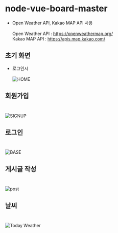 # node-vue-board-master
- Open Weather API, Kakao MAP API 사용 <br><br>
Open Weather API : https://openweathermap.org/ <br>
Kakao MAP API : https://apis.map.kakao.com/<br>
 
## 초기 화면 
- 로그인시 <br><br>
![HOME](https://user-images.githubusercontent.com/69624521/93377014-6d8d1700-f895-11ea-8d17-61a005cd2dea.PNG)
## 회원가입 <br><br>
![SIGNUP](https://user-images.githubusercontent.com/69624521/93377021-6e25ad80-f895-11ea-9c5a-f4f7e3c546fd.PNG)
## 로그인 <br><br>
![BASE](https://user-images.githubusercontent.com/69624521/93377012-6c5bea00-f895-11ea-813d-242774ef31d7.PNG)
## 게시글 작성 <br><br>
![post](https://user-images.githubusercontent.com/69624521/93377016-6e25ad80-f895-11ea-8deb-71ef5619d433.PNG)
## 날씨 <br><br>
![Today Weather](https://user-images.githubusercontent.com/69624521/93377024-6ebe4400-f895-11ea-9cfc-09f8f9e5ab43.PNG)

